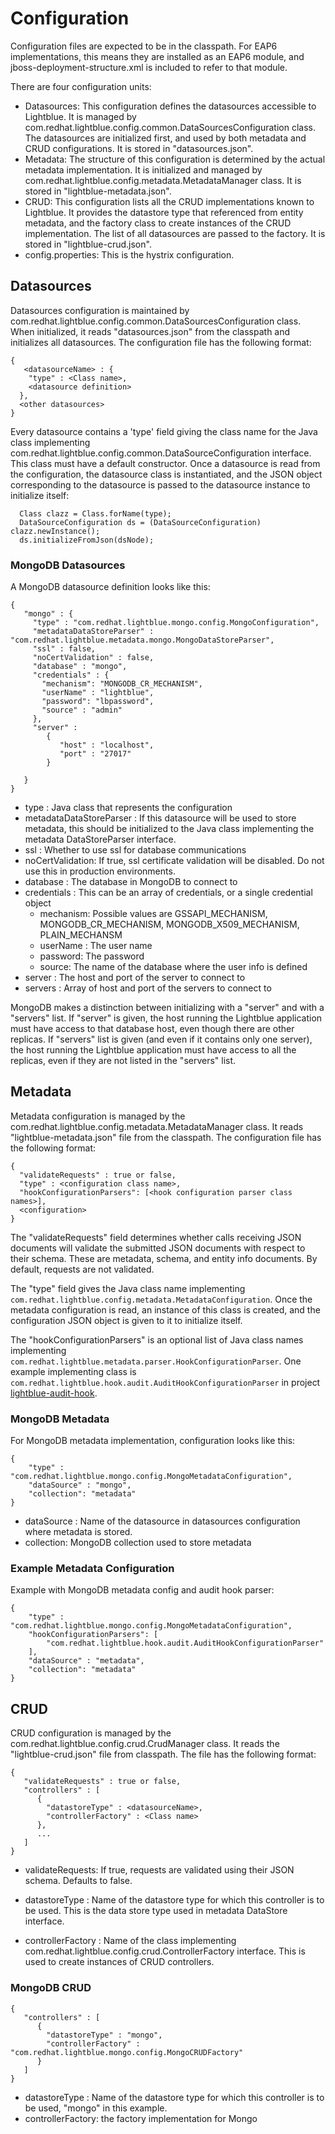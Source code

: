 # Configuration
Configuration files are expected to be in the classpath. For EAP6
implementations, this means they are installed as an EAP6 module, and
jboss-deployment-structure.xml is included to refer to that module.

There are four configuration units:
 * Datasources: This configuration defines the datasources accessible
   to Lightblue. It is managed by
   com.redhat.lightblue.config.common.DataSourcesConfiguration
   class. The datasources are initialized first, and used by both
   metadata and CRUD configurations. It is stored in "datasources.json".
 * Metadata: The structure of this configuration is determined by the
   actual metadata implementation. It is initialized and managed by
   com.redhat.lightblue.config.metadata.MetadataManager class. It is
   stored in "lightblue-metadata.json".
 * CRUD: This configuration lists all the CRUD implementations known
   to Lightblue. It provides the datastore type that referenced from
   entity metadata, and the factory class to create instances of
   the CRUD implementation. The list of all datasources are passed
   to the factory. It is stored in "lightblue-crud.json".
 * config.properties: This is the hystrix configuration.

## Datasources

Datasources configuration is maintained by
com.redhat.lightblue.config.common.DataSourcesConfiguration
class. When initialized, it reads "datasources.json" from the
classpath and initializes all datasources. The configuration
file has the following format:

```
{
   <datasourceName> : {
    "type" : <Class name>,
    <datasource definition>
  },
  <other datasources>
}
```

Every datasource contains a 'type' field giving the class name for the
Java class implementing
com.redhat.lightblue.config.common.DataSourceConfiguration
interface. This class must have a default constructor. Once a
datasource is read from the configuration, the datasource class is
instantiated, and the JSON object corresponding to the datasource is
passed to the datasource instance to initialize itself:

```
  Class clazz = Class.forName(type);
  DataSourceConfiguration ds = (DataSourceConfiguration) clazz.newInstance();
  ds.initializeFromJson(dsNode);
```

### MongoDB Datasources

A MongoDB datasource definition looks like this:

```
{
   "mongo" : {
     "type" : "com.redhat.lightblue.mongo.config.MongoConfiguration",
     "metadataDataStoreParser" : "com.redhat.lightblue.metadata.mongo.MongoDataStoreParser",
     "ssl" : false,
     "noCertValidation" : false,
     "database" : "mongo",
     "credentials" : {
       "mechanism": "MONGODB_CR_MECHANISM",
       "userName" : "lightblue",
       "password": "lbpassword",
       "source" : "admin"
     },
     "server" :
        {
           "host" : "localhost",
           "port" : "27017"
        }

   }
}
```

  * type : Java class that represents the configuration
  * metadataDataStoreParser : If this datasource will be used to store
    metadata, this should be initialized to the Java class
    implementing the metadata DataStoreParser interface.
  * ssl : Whether to use ssl for database communications
  * noCertValidation: If true, ssl certificate validation will be disabled. Do not
    use this in production environments.
  * database : The database in MongoDB to connect to
  * credentials : This can be an array of credentials, or a single credential object
     * mechanism: Possible values are GSSAPI_MECHANISM, MONGODB_CR_MECHANISM, MONGODB_X509_MECHANISM, PLAIN_MECHANSM
     * userName : The user name
     * password: The password
     * source: The name of the database where the user info is defined
  * server : The host and port of the server to connect to
  * servers : Array of host and port of the servers to connect to

MongoDB makes a distinction between initializing with a "server" and
with a "servers" list. If "server" is given, the host running the
Lightblue application must have access to that database host, even
though there are other replicas. If "servers" list is given (and even
if it contains only one server), the host running the Lightblue
application must have access to all the replicas, even if they are not
listed in the "servers" list.

## Metadata

Metadata configuration is managed by the
com.redhat.lightblue.config.metadata.MetadataManager class. It reads
"lightblue-metadata.json" file from the classpath. The configuration
file has the following format:

```
{
  "validateRequests" : true or false,
  "type" : <configuration class name>,
  "hookConfigurationParsers": [<hook configuration parser class names>],
  <configuration>
}
```

The "validateRequests" field determines whether calls receiving JSON
documents will validate the submitted JSON documents with respect to
their schema. These are metadata, schema, and entity info
documents. By default, requests are not validated.

The "type" field gives the Java class name implementing
`com.redhat.lightblue.config.metadata.MetadataConfiguration`. Once the
metadata configuration is read, an instance of this class is created,
and the configuration JSON object is given to it to initialize itself.

The "hookConfigurationParsers" is an optional list of Java class names implementing `com.redhat.lightblue.metadata.parser.HookConfigurationParser`.  One example implementing class is `com.redhat.lightblue.hook.audit.AuditHookConfigurationParser` in project [lightblue-audit-hook](https://github.com/lightblue-platform/lightblue-audit-hook).

### MongoDB Metadata

For MongoDB metadata implementation, configuration looks like this:

```
{
    "type" : "com.redhat.lightblue.mongo.config.MongoMetadataConfiguration",
    "dataSource" : "mongo",
    "collection": "metadata"
}
```

  * dataSource : Name of the datasource in datasources configuration
    where metadata is stored.
  * collection: MongoDB collection used to store metadata

### Example Metadata Configuration
Example with MongoDB metadata config and audit hook parser:

```
{
    "type" : "com.redhat.lightblue.mongo.config.MongoMetadataConfiguration",
    "hookConfigurationParsers": [
        "com.redhat.lightblue.hook.audit.AuditHookConfigurationParser"
    ],
    "dataSource" : "metadata",
    "collection": "metadata"
}
```

## CRUD

CRUD configuration is managed by the
com.redhat.lightblue.config.crud.CrudManager class. It reads the
"lightblue-crud.json" file from classpath. The file has the following
format:

```
{
   "validateRequests" : true or false,
   "controllers" : [
      {
        "datastoreType" : <datasourceName>,
        "controllerFactory" : <Class name>
      },
      ...
   ]
}
```
  * validateRequests: If true, requests are validated using their JSON schema. Defaults to false.

  * datastoreType : Name of the datastore type for which this
    controller is to be used. This is the data store type used in
    metadata DataStore interface.
  * controllerFactory : Name of the class implementing
    com.redhat.lightblue.config.crud.ControllerFactory interface.
    This is used to create instances of CRUD controllers.

### MongoDB CRUD

```
{
   "controllers" : [
      {
        "datastoreType" : "mongo",
        "controllerFactory" : "com.redhat.lightblue.mongo.config.MongoCRUDFactory"
      }
   ]
}
```

  * datastoreType : Name of the datastore type for which this
    controller is to be used, "mongo" in this example.
  * controllerFactory: the factory implementation for Mongo

